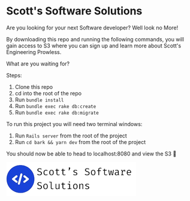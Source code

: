 # Scott's Software Solutions

Are you looking for your next Software developer? Well look no More!

By downloading this repo and running the following commands, you will gain access to S3 where you can sign up and learn more about Scott's Engineering Prowless.

What are you waiting for?


Steps:
1. Clone this repo
2. cd into the root of the repo
3. Run `bundle install`
4. Run `bundle exec rake db:create`
5. Run `bundle exec rake db:migrate`


To run this project you will need two terminal windows:
1. Run `Rails server` from the root of the project
2. Run `cd bark && yarn dev` from the root of the project

You should now be able to head to localhost:8080 and view the S3 🎉

![S3](./bark/src/assets/s3.png)



